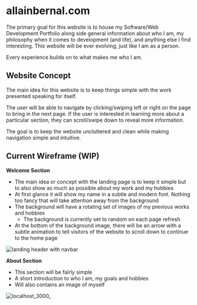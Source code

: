 # allainbernal.com

The primary goal for this website is to house my Software/Web Development Portfolio along side general information about who I am, my philosophy when it comes to development (and life), and anything else I find interesting. This website will be ever evolving, just like I am as a person. 

Every experience builds on to what makes me who I am.

## Website Concept

The main idea for this website is to keep things simple with the work presented speaking for itself. 

The user will be able to navigate by clicking/swiping left or right on the page to bring in the next page. If the user is interested in learning more about a particular section, they can scroll/swipe down to reveal more information.

The goal is to keep the website uncluttered and clean while making navigation simple and intuitive.

## Current Wireframe (WIP)

**Welcome Section**
- The main idea or concept with the landing page is to keep it simple but to also show as much as possible about my work and my hobbies
- At first glance it will show my name in a subtle and modern font. Nothing too fancy that will take attention away from the background
- The background will have a rotating set of images of my previous works and hobbies
  - The background is currently set to random on each page refresh
- At the bottom of the background image, there will be an arrow with a subtle animation to tell visitors of the website to scroll down to continue to the home page

![landing header with navbar](https://user-images.githubusercontent.com/25943488/67040750-f83f2200-f0d8-11e9-86b5-6d7da9b90710.png)

**About Section**
- This section will be fairly simple
- A short introduction to who I am, my goals and hobbies
- Will also contains an image of myself

![localhost_3000_](https://user-images.githubusercontent.com/25943488/67332406-d0363100-f4d3-11e9-96c7-f78f8b177d6b.png)
